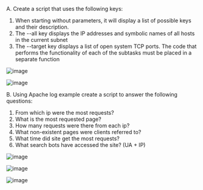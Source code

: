 A. Create a script that uses the following keys:
1. When starting without parameters, it will display a list of possible keys and their description.
2. The --all key displays the IP addresses and symbolic names of all hosts in the current subnet
3. The --target key displays a list of open system TCP ports.
The code that performs the functionality of each of the subtasks must be placed in a separate function

![image](https://user-images.githubusercontent.com/46942305/149336089-45cc8818-f933-4dca-a729-e434edc683c2.png)

![image](https://user-images.githubusercontent.com/46942305/149336460-ecaec0b0-d220-4698-9047-6083a942a793.png)


B. Using Apache log example create a script to answer the following questions:
1. From which ip were the most requests?
2. What is the most requested page?
3. How many requests were there from each ip?
4. What non-existent pages were clients referred to?
5. What time did site get the most requests?
6. What search bots have accessed the site? (UA + IP)

![image](https://user-images.githubusercontent.com/46942305/149379771-1c511b97-30da-4f4f-977c-1b55d37435ed.png)

![image](https://user-images.githubusercontent.com/46942305/149379868-18c1f428-1b4b-48a0-abdf-6221ec493f67.png)

![image](https://user-images.githubusercontent.com/46942305/149379959-6832e178-62ae-4d80-af51-59ea15c6d893.png)
